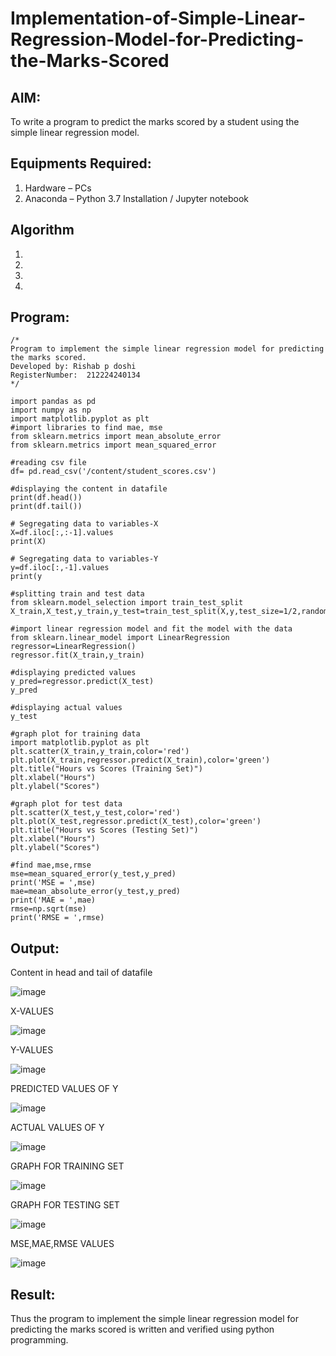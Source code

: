 # Implementation-of-Simple-Linear-Regression-Model-for-Predicting-the-Marks-Scored

## AIM:
To write a program to predict the marks scored by a student using the simple linear regression model.

## Equipments Required:
1. Hardware – PCs
2. Anaconda – Python 3.7 Installation / Jupyter notebook

## Algorithm
1. 
2. 
3. 
4. 

## Program:
```
/*
Program to implement the simple linear regression model for predicting the marks scored.
Developed by: Rishab p doshi
RegisterNumber:  212224240134
*/
```
```
import pandas as pd
import numpy as np
import matplotlib.pyplot as plt
#import libraries to find mae, mse
from sklearn.metrics import mean_absolute_error
from sklearn.metrics import mean_squared_error
```
```
#reading csv file
df= pd.read_csv('/content/student_scores.csv')
```
```
#displaying the content in datafile
print(df.head())
print(df.tail())
```
```
# Segregating data to variables-X
X=df.iloc[:,:-1].values
print(X)
```
```
# Segregating data to variables-Y
y=df.iloc[:,-1].values
print(y
```
```
#splitting train and test data
from sklearn.model_selection import train_test_split
X_train,X_test,y_train,y_test=train_test_split(X,y,test_size=1/2,random_state=0)
```
```
#import linear regression model and fit the model with the data
from sklearn.linear_model import LinearRegression
regressor=LinearRegression()
regressor.fit(X_train,y_train)
```
```
#displaying predicted values
y_pred=regressor.predict(X_test)
y_pred
```
```
#displaying actual values
y_test
```
```
#graph plot for training data
import matplotlib.pyplot as plt
plt.scatter(X_train,y_train,color='red')
plt.plot(X_train,regressor.predict(X_train),color='green')
plt.title("Hours vs Scores (Training Set)")
plt.xlabel("Hours")
plt.ylabel("Scores")
```
```
#graph plot for test data
plt.scatter(X_test,y_test,color='red')
plt.plot(X_test,regressor.predict(X_test),color='green')
plt.title("Hours vs Scores (Testing Set)")
plt.xlabel("Hours")
plt.ylabel("Scores")
```
```
#find mae,mse,rmse
mse=mean_squared_error(y_test,y_pred)
print('MSE = ',mse)
mae=mean_absolute_error(y_test,y_pred)
print('MAE = ',mae)
rmse=np.sqrt(mse)
print('RMSE = ',rmse)
```

## Output:

Content in head and tail of datafile

![image](https://github.com/user-attachments/assets/f423763c-8b4d-40ba-b1a0-c5f29c9ec5ef)

X-VALUES

![image](https://github.com/user-attachments/assets/9ff81765-f484-4c3f-a7fa-22971cd9dd84)

Y-VALUES

![image](https://github.com/user-attachments/assets/0599de54-8669-4f45-9b1a-1363f179ee4a)

PREDICTED VALUES OF Y

![image](https://github.com/user-attachments/assets/7c079ffd-e7be-47ee-9a2f-b3df09e9f9c8)

ACTUAL VALUES OF Y

![image](https://github.com/user-attachments/assets/4623d4ad-8291-4d87-8661-2a8f42cbe01d)

GRAPH FOR TRAINING SET

![image](https://github.com/user-attachments/assets/262b69e3-0499-4e73-b7f5-7e6bb6b25fd5)

GRAPH FOR TESTING SET

![image](https://github.com/user-attachments/assets/dcf2d6d4-0432-4812-869a-bef3ed3b4b8b)

MSE,MAE,RMSE VALUES

![image](https://github.com/user-attachments/assets/157628ae-2824-44b2-a6d6-6a53024eb0fa)









## Result:
Thus the program to implement the simple linear regression model for predicting the marks scored is written and verified using python programming.

